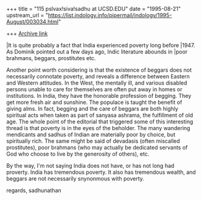 +++
title = "115 pslvax!siva!sadhu at UCSD.EDU"
date = "1995-08-21"
upstream_url = "https://list.indology.info/pipermail/indology/1995-August/003034.html"

+++
[Archive link](https://list.indology.info/pipermail/indology/1995-August/003034.html)

|It is quite probably a fact that India experienced poverty long before
|1947. As Dominik pointed out a few days ago, Indic literature abounds in
|poor brahmans, beggars, prostitutes etc.

Another point worth considering is that the existence of beggars 
does not necessarily connotate poverty, and reveals a difference
between Eastern and Western attitudes.  In the West, the mentally
ill, and various disabled persons unable to care for themselves are
often put away in homes or institutions.  In India, they have the
honorable profession of begging.  They get more fresh air and sunshine.
The populace is taught the benefit of giving alms.  In fact, begging
and the care of beggars are both highly spiritual acts when taken
as part of sanyasa ashrama, the fulfillment of old age.  The whole
point of the editorial that triggered some of this interesting thread
is that poverty is in the eyes of the beholder.  The many wandering 
mendicants and sadhus of Indian are materially poor by choice, but 
spiritually rich.  The same might be said of devadasis (often 
miscalled prostitutes), poor brahmans (who may actually be dedicated
servants of God who choose to live by the generosity of others), etc.

By the way, I'm not saying India does not have, or has not long had
proverty.  India has tremendous poverty.  It also has tremendous
wealth, and beggars are not necessarily snynonmous with poverty.

regards,
sadhunathan  





